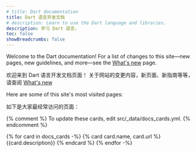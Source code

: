 ```yaml
---
# title: Dart documentation
title: Dart 语言开发文档
# description: Learn to use the Dart language and libraries.
description: 学习 Dart 语言。
toc: false
showBreadcrumbs: false
---
```


Welcome to the Dart documentation!
For a list of changes to this site—new pages, new guidelines, and more—see
the [What's new][] page.

欢迎来到 Dart 语言开发文档页面！
关于网站的变更内容，新页面、新指南等等，
请查阅 [What's new][]

[What's new]: /resources/whats-new

Here are some of this site's most visited pages:

如下是大家最经常访问的页面：

{% comment %}
To update these cards, edit src/_data/docs_cards.yml.
{% endcomment %}

<div class="card-grid">
{% for card in docs_cards -%}
  {% card card.name, card.url %}
    {{card.description}}
  {% endcard %}
{% endfor -%}
</div>

